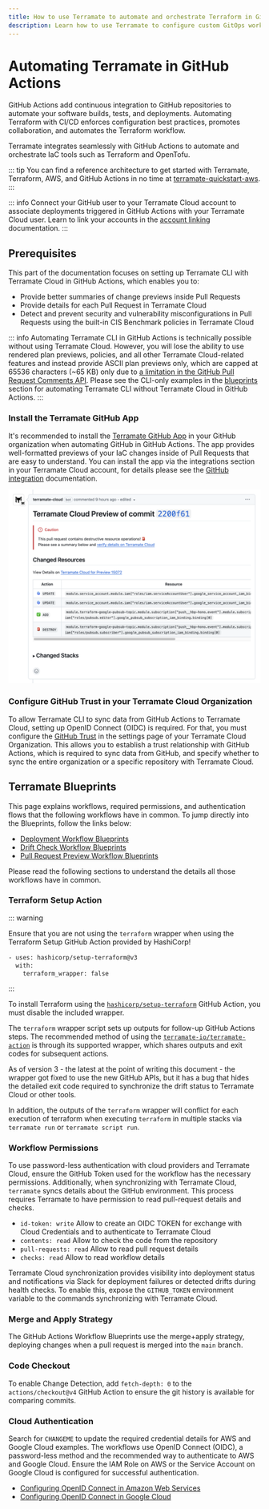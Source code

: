 ```yaml
---
title: How to use Terramate to automate and orchestrate Terraform in GitHub Actions
description: Learn how to use Terramate to configure custom GitOps workflows to automate and orchestrate Terraform and OpenTofu in GitHub Actions.
---
```


# Automating Terramate in GitHub Actions

GitHub Actions add continuous integration to GitHub repositories to automate your software builds, tests, and deployments. Automating Terraform with CI/CD enforces configuration best practices, promotes collaboration, and automates the Terraform workflow.

Terramate integrates seamlessly with GitHub Actions to automate and orchestrate IaC tools such as Terraform and OpenTofu.

::: tip
You can find a reference architecture to get started with Terramate, Terraform, AWS, and GitHub Actions in no time
at [terramate-quickstart-aws](https://github.com/terramate-io/terramate-quickstart-aws).
:::

::: info
Connect your GitHub user to your Terramate Cloud account to associate deployments triggered in GitHub Actions with your
Terramate Cloud user. Learn to link your accounts in the [account linking](../../../cloud/profile/account-linking.md) documentation.
:::

## Prerequisites

This part of the documentation focuses on setting up Terramate CLI with Terramate Cloud in GitHub Actions, which enables you to:

- Provide better summaries of change previews inside Pull Requests
- Provide details for each Pull Request in Terramate Cloud
- Detect and prevent security and vulnerability misconfigurations in Pull Requests using the built-in CIS Benchmark policies in Terramate Cloud

::: info
Automating Terramate CLI in GitHub Actions is technically possible without using Terramate Cloud. However, you will lose the ability to use rendered plan previews, policies, and all other Terramate Cloud-related features and instead provide ASCII plan previews only, which are capped at 65536 characters (~65 KB) only due to [a limitation in the GitHub Pull Request Comments API](https://github.com/orgs/community/discussions/27190).
Please see the CLI-only examples in the [blueprints](#terramate-blueprints) section for automating Terramate CLI without Terramate Cloud in GitHub Actions.
:::

### Install the Terramate GitHub App

It's recommended to install the [Terramate GitHub App](../../../cloud/integrations/github.md) in your GitHub organization
when automating GitHub in GitHub Actions. The app provides well-formatted previews of your IaC changes inside of Pull Requests
that are easy to understand. You can install the app via the integrations section in your Terramate Cloud account,
for details please see the [GitHub integration](../../../cloud/integrations/github.md) documentation.

![GitHub App Pull Request Previews](../../assets/automation/pull-request-preview.png "GitHub App Pull Request Previews")

### Configure GitHub Trust in your Terramate Cloud Organization

To allow Terramate CLI to sync data from GitHub Actions to Terramate Cloud, setting up OpenID Connect (OIDC) is required.
For that, you must configure the [GitHub Trust](../../../cloud/organization/settings.md#general-settings) in the settings
page of your Terramate Cloud Organization. This allows you to establish a trust relationship with GitHub Actions, which is
required to sync data from GitHub, and specify whether to sync the entire organization or a specific repository with
Terramate Cloud.

## Terramate Blueprints

This page explains workflows, required permissions, and authentication flows that the following workflows have in common.
To jump directly into the Blueprints, follow the links below:

- [Deployment Workflow Blueprints](./deployment-workflow.md)
- [Drift Check Workflow Blueprints](./drift-check-workflow.md)
- [Pull Request Preview Workflow Blueprints](./preview-workflow.md)

Please read the following sections to understand the details all those workflows have in common.

### Terraform Setup Action

::: warning

Ensure that you are not using the `terraform` wrapper when using the Terraform Setup GitHub Action provided by HashiCorp!

```
- uses: hashicorp/setup-terraform@v3
  with:
    terraform_wrapper: false
```
:::

To install Terraform using the [`hashicorp/setup-terraform`](https://github.com/hashicorp/setup-terraform) GitHub Action, you must disable the included wrapper.

The `terraform` wrapper script sets up outputs for follow-up GitHub Actions steps. The recommended method of using the [`terramate-io/terramate-action`](https://github.com/terramate-io/terramate-action) is through its supported wrapper, which shares outputs and exit codes for subsequent actions.

As of version 3 - the latest at the point of writing this document - the wrapper got fixed to use the new GitHub APIs, but it has a bug that hides the detailed exit code required to synchronize the drift status to Terramate Cloud or other tools.

In addition, the outputs of the `terraform` wrapper will conflict for each execution of terraform when executing `terraform` in multiple stacks via `terramate run` or `terramate script run`.

### Workflow Permissions

To use password-less authentication with cloud providers and Terramate Cloud, ensure the GitHub Token used for the workflow has the necessary permissions. Additionally, when synchronizing with Terramate Cloud, `terramate` syncs details about the GitHub environment. This process requires Terramate to have permission to read pull-request details and checks.

- `id-token: write` Allow to create an OIDC TOKEN for exchange with Cloud Credentials and to authenticate to Terramate Cloud
- `contents: read` Allow to check the code from the repository
- `pull-requests: read` Allow to read pull request details
- `checks: read` Allow to read workflow details

Terramate Cloud synchronization provides visibility into deployment status and notifications via Slack for deployment failures or detected drifts during health checks. To enable this, expose the `GITHUB_TOKEN` environment variable to the commands synchronizing with Terramate Cloud.

### Merge and Apply Strategy

The GitHub Actions Workflow Blueprints use the merge+apply strategy, deploying changes when a pull request is merged into the `main` branch.

### Code Checkout

To enable Change Detection, add `fetch-depth: 0` to the `actions/checkout@v4` GitHub Action to ensure the git history is available for comparing commits.

### Cloud Authentication

Search for `CHANGEME` to update the required credential details for AWS and Google Cloud examples. The workflows use OpenID Connect (OIDC), a password-less method and the recommended way to authenticate to AWS and Google Cloud. Ensure the IAM Role on AWS or the Service Account on Google Cloud is configured for successful authentication.

- [Configuring OpenID Connect in Amazon Web Services](https://docs.github.com/en/actions/deployment/security-hardening-your-deployments/configuring-openid-connect-in-amazon-web-services)
- [Configuring OpenID Connect in Google Cloud](https://docs.github.com/en/actions/deployment/security-hardening-your-deployments/configuring-openid-connect-in-google-cloud-platform)
